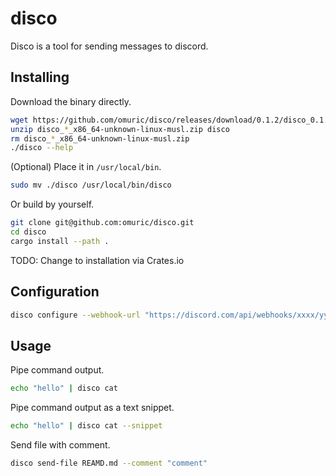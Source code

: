 # disco

Disco is a tool for sending messages to discord.

## Installing

Download the binary directly.

```bash
wget https://github.com/omuric/disco/releases/download/0.1.2/disco_0.1.2_x86_64-unknown-linux-musl.zip
unzip disco_*_x86_64-unknown-linux-musl.zip disco
rm disco_*_x86_64-unknown-linux-musl.zip
./disco --help
```

(Optional) Place it in `/usr/local/bin`.

```bash
sudo mv ./disco /usr/local/bin/disco
```

Or build by yourself.

```bash
git clone git@github.com:omuric/disco.git
cd disco
cargo install --path .
```

TODO: Change to installation via Crates.io

## Configuration

```bash
disco configure --webhook-url "https://discord.com/api/webhooks/xxxx/yyyy"
```

## Usage

Pipe command output.

```bash
echo "hello" | disco cat
```

Pipe command output as a text snippet.

```bash
echo "hello" | disco cat --snippet
```

Send file with comment.

```bash
disco send-file REAMD.md --comment "comment"
```
